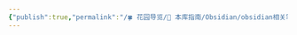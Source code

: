 ```yaml
---
{"publish":true,"permalink":"/🍀 花园导览/🧰 本库指南/Obsidian/obsidian相关笔记/Obsidian Help.md","created":"2025-06-25T20:38:03.979+08:00","modified":"2025-07-07T17:10:23.997+08:00","cssclasses":""}
---
```


[](api制定.md)